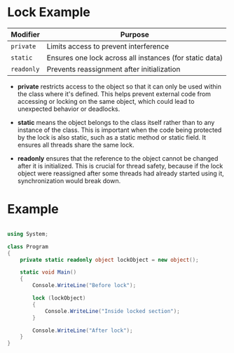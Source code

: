 # Lock Example

| Modifier   | Purpose                                                 |
| ---------- | ------------------------------------------------------- |
| `private`  | Limits access to prevent interference                   |
| `static`   | Ensures one lock across all instances (for static data) |
| `readonly` | Prevents reassignment after initialization              |


- **private** restricts access to the object so that it can only be used within the class where it's defined. This helps prevent external code from accessing or locking on the same object, which could lead to unexpected behavior or deadlocks.

- **static** means the object belongs to the class itself rather than to any instance of the class. This is important when the code being protected by the lock is also static, such as a static method or static field. It ensures all threads share the same lock.

- **readonly** ensures that the reference to the object cannot be changed after it is initialized. This is crucial for thread safety, because if the lock object were reassigned after some threads had already started using it, synchronization would break down.
# Example 

```csharp

using System;

class Program
{
    private static readonly object lockObject = new object();

    static void Main()
    {
        Console.WriteLine("Before lock");

        lock (lockObject)
        {
            Console.WriteLine("Inside locked section");
        }

        Console.WriteLine("After lock");
    }
}

```